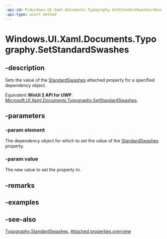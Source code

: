 ```yaml
---
-api-id: M:Windows.UI.Xaml.Documents.Typography.SetStandardSwashes(Windows.UI.Xaml.DependencyObject,System.Int32)
-api-type: winrt method
---
```


<!-- Method syntax
public void SetStandardSwashes(Windows.UI.Xaml.DependencyObject element, System.Int32 value)
-->

# Windows.UI.Xaml.Documents.Typography.SetStandardSwashes

## -description
Sets the value of the [StandardSwashes](typography_standardswashes.md) attached property for a specified dependency object.

Equivalent **WinUI 2 API for UWP**: [Microsoft.UI.Xaml.Documents.Typography.SetStandardSwashes](/windows/winui/api/microsoft.ui.xaml.documents.typography.setstandardswashes).

## -parameters
### -param element
The dependency object for which to set the value of the [StandardSwashes](typography_standardswashes.md) property.

### -param value
The new value to set the property to.

## -remarks

## -examples

## -see-also

[Typography.StandardSwashes](typography_standardswashes.md), [Attached properties overview](/windows/uwp/xaml-platform/attached-properties-overview)
